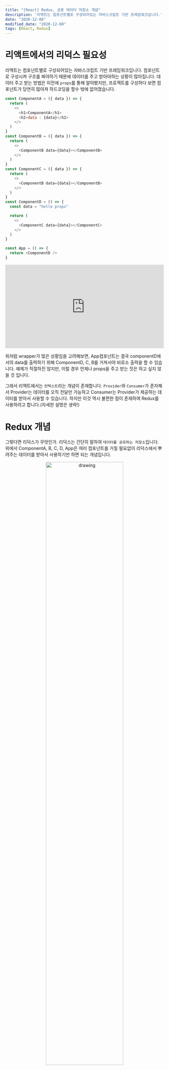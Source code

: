 ```yaml
---
title: "[React] Redux, 공용 데이터 저장소 개념"
description: '리액트는 컴포넌트별로 구성되어있는 자바스크립트 기반 프레임워크입니다.'
date: "2020-12-08"
modified_date: "2020-12-08"
tags: [React, Redux]
---
```


# 리액트에서의 리덕스 필요성

리액트는 컴포넌트별로 구성되어있는 자바스크립트 기반 프레임워크입니다. 컴포넌트로 구성시켜 구조를 짜야하기 때문에 데이터를 주고 받아야하는 상황이 많아집니다. 데이터 주고 받는 방법은 이전에 `props`를 통해 알아봤지만, 프로젝트를 구성하다 보면 컴포넌트가 당연히 많아져 하드코딩을 할수 밖에 없어졌습니다.

```javascript
const ComponentA = ({ data }) => {
  return (
    <>
      <h1>ComponentA</h1>
      <h2>data : {data}</h2>
    </>
  )
}
const ComponentB = ({ data }) => {
  return (
    <>
      <ComponentB data={data}></ComponentB>
    </>
  )
}
const ComponentC = ({ data }) => {
  return (
    <>
      <ComponentB data={data}></ComponentB>
    </>
  )
}
const ComponentD = () => {
  const data = "hello props"

  return (
    <>
      <ComponentC data={data}></ComponentC>
    </>
  )
}

const App = () => {
  return <ComponentD />
}
```

<iframe height="265" style="width: 100%;" scrolling="no" title="Test" src="https://codepen.io/minbyeongchan/embed/RwGpQjM?height=265&theme-id=dark&default-tab=js,result" frameborder="no" loading="lazy" allowtransparency="true" allowfullscreen="true">
  See the Pen <a href='https://codepen.io/minbyeongchan/pen/RwGpQjM'>Test</a> by ILikeTteokBoKki
  (<a href='https://codepen.io/minbyeongchan'>@minbyeongchan</a>) on <a href='https://codepen.io'>CodePen</a>.
</iframe>

위처럼 wrapper가 많은 상황임을 고려해보면, App컴포넌트는 결국 componentD에서의 data를 출력하기 위해 ComponentD, C, B를 거쳐서야 비로소 출력을 할 수 있습니다. 예제가 적절하진 않지만, 이럴 경우 언제나 props을 주고 받는 짓은 하고 싶지 않을 것 입니다.

그래서 리액트에서는 `컨텍스트`라는 개념이 존재합니다. `Provider`와 `Consumer`가 존자해서 Provider는 데이터를 오직 전달만 가능하고 Consumer는 Provider가 제공하는 데이터를 받아서 사용할 수 있습니다. 하지만 이것 역시 불편한 점이 존재하여 Redux를 사용하려고 합니다.(자세한 설명은 생략!)

# Redux 개념

그렇다면 리덕스가 무엇인가. 리덕스는 간단히 말하여 `데이터를 공유하는 저장소`입니다. 위에서 ComponentA, B, C, D, App은 여러 컴포넌트를 거칠 필요없이 리덕스에서 뿌려주는 데이터를 받아서 사용하기만 하면 되는 개념입니다.

<div style="text-align: center;">
<img src="https://blog.codecentric.de/files/2017/12/Bildschirmfoto-2017-12-01-um-08.53.32.png" alt="drawing" width="70%" />
</div>

위 그림처럼 redux에서 제공하는 `store`는 각 컴포넌트에게 데이터를 전달합니다. 그것도 직접적으로 곧바로 전달합니다. 스토어에서 직접적으로 데이터를 받고 수정하고 적용까지 가능하다니 리액트에서 반드시 필요한 개념입니다.

## 리덕스 동작

리덕스는 구조는 다음과 같습니다.

<img src="https://miro.medium.com/max/1838/0*95tBOgxEPQAVq9YO.png" alt="drawing" width="100%"/>

- Action(액션) : 동작을 취하는 값이다. 어떤 작업(리듀서)이 동작하도록 특정 값(action)을 통해서 전달된다.

- Reducer(리듀서) : 실제로 데이터가 처리되는 부분이다. 데이터를 생성, 수정, 삭제, 조회 등 작업을 하는 동작을 말한다.

- Store(스토어) : 데이터가 저장되는 공간이다. 스토어를 통해서 컴포넌트는 데이터를 전달받는다.

- Dispatch (디스패치) : 스토어에 있는 데이터를 수정할 수 있다고 했다. View에서는 dispatch라는 함수를 통해 액션을 호출한다. 액션을 호출함으로서 리듀서를 동작시킨다.

## 동작 흐름

<br>

1. View(Component)에서 원하는 데이터를 dispatch 하여 액션을 불러온다.

2. 특정액션이 호출되면 액션에 해당하는 리듀서 내부에 switch-case 문에 의해 동작을 감지한다.

3. 리듀서가 동작한다.

4. 리듀서는 스토어에 데이터를 전달한다.

5. 스토어에 데이터가 저장된다.

6. connect함수 또는 store.getState로 데이터를 불러온다.

<iframe height="301" style="width: 100%;" scrolling="no" title="RwGpQjM" src="https://codepen.io/minbyeongchan/embed/RwGpQjM?height=301&theme-id=dark&default-tab=js,result" frameborder="no" loading="lazy" allowtransparency="true" allowfullscreen="true">
  See the Pen <a href='https://codepen.io/minbyeongchan/pen/RwGpQjM'>RwGpQjM</a> by ILikeTteokBoKki
  (<a href='https://codepen.io/minbyeongchan'>@minbyeongchan</a>) on <a href='https://codepen.io'>CodePen</a>.
</iframe>
